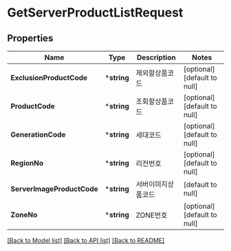 # GetServerProductListRequest

## Properties
Name | Type | Description | Notes
------------ | ------------- | ------------- | -------------
**ExclusionProductCode** | ***string** | 제외할상품코드 | [optional] [default to null]
**ProductCode** | ***string** | 조회할상품코드 | [optional] [default to null]
**GenerationCode** | ***string** | 세대코드 | [optional] [default to null]
**RegionNo** | ***string** | 리전번호 | [optional] [default to null]
**ServerImageProductCode** | ***string** | 서버이미지상품코드 | [default to null]
**ZoneNo** | ***string** | ZONE번호 | [optional] [default to null]

[[Back to Model list]](../README.md#documentation-for-models) [[Back to API list]](../README.md#documentation-for-api-endpoints) [[Back to README]](../README.md)


